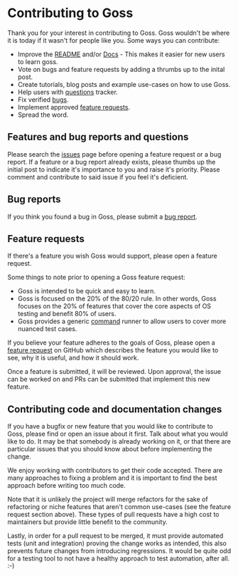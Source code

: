 Contributing to Goss
====================

Thank you for your interest in contributing to Goss. Goss wouldn't be where it is today if it wasn't for people like you. Some ways you can contribute:

* Improve the [README](https://github.com/aelsabbahy/goss/blob/master/README.md) and/or [Docs](https://github.com/aelsabbahy/goss/blob/master/docs/manual.md) - This makes it easier for new users to learn goss.
* Vote on bugs and feature requests by adding a thrumbs up to the inital post.
* Create tutorials, blog posts and example use-cases on how to use Goss.
* Help users with [questions](https://github.com/aelsabbahy/goss/labels/question) tracker.
* Fix verified [bugs](https://github.com/aelsabbahy/goss/issues?q=is%3Aopen+is%3Aissue+label%3Atriaged+label%3Abug).
* Implement approved [feature requests](https://github.com/aelsabbahy/goss/issues?q=is%3Aopen+is%3Aissue+label%3Atriaged+label%3Aenhancement).
* Spread the word.


Features and bug reports and questions
--------------------------------------

Please search the [issues](https://github.com/aelsabbahy/goss/issues) page before opening a feature request or a bug report. If a feature or a bug report already exists, please thumbs up the initial post to indicate it's importance to you and raise it's priority. Please comment and contribute to said issue if you feel it's deficient.

Bug reports
-----------

If you think you found a bug in Goss, please submit a [bug report](https://github.com/aelsabbahy/goss/issues).

Feature requests
----------------

If there's a feature you wish Goss would support, please open a feature request.

Some things to note prior to opening a Goss feature request:
* Goss is intended to be quick and easy to learn.
* Goss is focused on the 20% of the 80/20 rule. In other words, Goss focuses on the 20% of features that cover the core aspects of OS testing and benefit 80% of users.
* Goss provides a generic [command](https://github.com/aelsabbahy/goss/blob/master/docs/manual.md#command) runner to allow users to cover more nuanced test cases.

If you believe your feature adheres to the goals of Goss, please open a [feature request](https://github.com/aelsabbahy/goss/issues) on GitHub which describes the feature you would like to see, why it is useful, and how it should work.

Once a feature is submitted, it will be reviewed. Upon approval, the issue can be worked on and PRs can be submitted that implement this new feature.


Contributing code and documentation changes
-------------------------------------------

If you have a bugfix or new feature that you would like to contribute to Goss, please find or open an issue about it first. Talk about what you would like to do. It may be that somebody is already working on it, or that there are particular issues that you should know about before implementing the change.

We enjoy working with contributors to get their code accepted. There are many approaches to fixing a problem and it is important to find the best approach before writing too much code.

Note that it is unlikely the project will merge refactors for the sake of refactoring or niche features that aren't common use-cases (see the feature request section above). These types of pull requests have a high cost to maintainers but provide little benefit to the community.

Lastly, in order for a pull request to be merged, it must provide automated tests (unit and integration) proving the change works as intended, this also prevents future changes from introducing regressions. It would be quite odd for a testing tool to not have a healthy approach to test automation, after all. :-)
